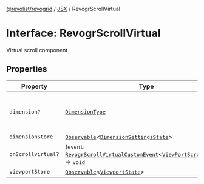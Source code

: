 [@revolist/revogrid](README.md) / [JSX](Namespace.JSX.md) / RevogrScrollVirtual

# Interface: RevogrScrollVirtual

Virtual scroll component

## Properties

| Property | Type | Description | Defined in |
| ------ | ------ | ------ | ------ |
| `dimension?` | [`DimensionType`](TypeAlias.DimensionType.md) | Scroll dimension (`X` - `rgCol` or `Y` - `rgRow`) | [src/components.d.ts:2158](https://github.com/revolist/revogrid/blob/20b33a0db6e2f2e1c06bc58b03fe68189a928a64/src/components.d.ts#L2158) |
| `dimensionStore` | [`Observable`](TypeAlias.Observable.md)\<[`DimensionSettingsState`](Interface.DimensionSettingsState.md)\> | Dimensions | [src/components.d.ts:2162](https://github.com/revolist/revogrid/blob/20b33a0db6e2f2e1c06bc58b03fe68189a928a64/src/components.d.ts#L2162) |
| `onScrollvirtual?` | (`event`: [`RevogrScrollVirtualCustomEvent`](Interface.RevogrScrollVirtualCustomEvent.md)\<[`ViewPortScrollEvent`](TypeAlias.ViewPortScrollEvent.md)\>) => `void` | Scroll event | [src/components.d.ts:2166](https://github.com/revolist/revogrid/blob/20b33a0db6e2f2e1c06bc58b03fe68189a928a64/src/components.d.ts#L2166) |
| `viewportStore` | [`Observable`](TypeAlias.Observable.md)\<[`ViewportState`](Interface.ViewportState.md)\> | Viewport | [src/components.d.ts:2170](https://github.com/revolist/revogrid/blob/20b33a0db6e2f2e1c06bc58b03fe68189a928a64/src/components.d.ts#L2170) |
